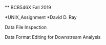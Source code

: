 ** BCB546X Fall 2019

*UNIX_Assignment
*David D. Ray

Data File Inspection

Data Format Editing for Downstream Analysis



